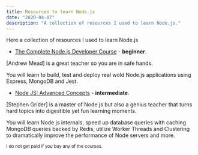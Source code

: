 ```yaml
---
title: Resources to learn Node.js
date: "2020-04-07"
description: "A collection of resources I used to learn Node.js."
---
```


Here a collection of resources I used to learn Node.js

- [The Complete Node.js Developer Course](https://www.udemy.com/course/the-complete-nodejs-developer-course-2/?utm_source=adwords&utm_medium=udemyads&utm_campaign=LongTail_la.EN_cc.ROW&utm_content=deal4584&utm_term=_._ag_77879424134_._ad_428734577250_._kw__._de_c_._dm__._pl__._ti_dsa-1007766171312_._li_2788_._pd__._&matchtype=b&gclid=Cj0KCQjwybD0BRDyARIsACyS8msztzRh9239SLcRfqvPBS9qR6bG0NKHQx6oOgnmoAZ_392RTV1nKaoaAnlREALw_wcB) - **beginner**.

[Andrew Mead] is a great teacher so you are in safe hands.

You will learn to build, test and deploy real wold Node.js applications using Express, MongoDB and Jest.

- [Node JS: Advanced Concepts](https://www.udemy.com/course/advanced-node-for-developers/) - **intermediate**.

[Stephen Grider] is a master of Node.js but also a genius teacher that turns hard topics into digestible yet fun learning moments.

You will learn Node.js internals, speed up database queries with caching MongoDB queries backed by Redis, utilize Worker Threads and Clustering to dramatically improve the performance of Node servers and more.

<small>
I do not get paid if you buy any of the courses.
<small>
